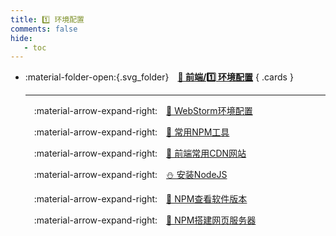 ```yaml
---
title: 1️⃣ 环境配置
comments: false
hide:
   - toc
---
```


<div class="grid cards index-info" markdown>

-   :material-folder-open:{.svg_folder}&emsp;__[🎈 前端/1️⃣ 环境配置](./index.md)__
{ .cards }

	---

	&emsp;:material-arrow-expand-right:&emsp;[🦢 WebStorm环境配置](./A.md)

	&emsp;:material-arrow-expand-right:&emsp;[🐔 常用NPM工具](./AA.md)

	&emsp;:material-arrow-expand-right:&emsp;[🏐 前端常用CDN网站](./AAA.md)

	&emsp;:material-arrow-expand-right:&emsp;[⛄ 安装NodeJS](./B.md)

	&emsp;:material-arrow-expand-right:&emsp;[🍙 NPM查看软件版本](./C.md)

	&emsp;:material-arrow-expand-right:&emsp;[🎳 NPM搭建网页服务器](./D.md)

</div>